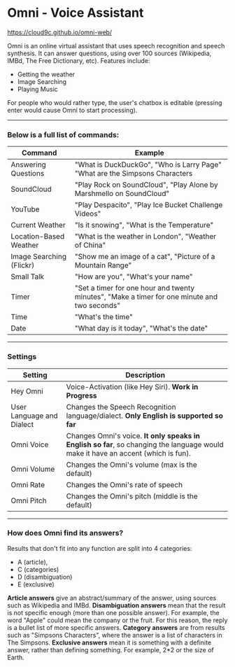# Omni - Voice Assistant

https://cloud9c.github.io/omni-web/

Omni is an online virtual assistant that uses speech recognition and speech synthesis. It can answer questions, using over 100 sources (Wikipedia, IMBd, The Free Dictionary, etc). Features include:
-  Getting the weather
-  Image Searching
-  Playing Music

For people who would rather type, the user's chatbox is editable (pressing enter would cause Omni to start processing).
***
### Below is a full list of commands:
| Command | Example |
| ------ | ------ |
| Answering Questions| "What is DuckDuckGo", "Who is Larry Page" "What are the Simpsons Characters|
| SoundCloud| "Play Rock on SoundCloud", "Play Alone by Marshmello on SoundCloud" |
| YouTube| "Play Despacito", "Play Ice Bucket Challenge Videos" |
| Current Weather| "Is it snowing", "What is the Temperature" |
| Location-Based Weather| "What is the weather in London", "Weather of China" |
|Image Searching (Flickr)| "Show me an image of a cat", "Picture of a Mountain Range" |
| Small Talk | "How are you", "What's your name" |
| Timer | "Set a timer for one hour and twenty minutes", "Make a timer for one minute and two seconds" |
| Time  | "What's the time"|
| Date | "What day is it today", "What's the date"|
***
### Settings

| Setting | Description |
| ------ | ------ |
| Hey Omni| Voice-Activation (like Hey Siri). **Work in Progress**|
| User Language and Dialect| Changes the Speech Recognition language/dialect. **Only English is supported so far**|
| Omni Voice| Changes Omni's voice. **It only speaks in English so far**, so changing the language would make it have an accent (which is fun).|
| Omni Volume| Changes the Omni's volume (max is the default)|
| Omni Rate| Changes the Omni's rate of speech |
| Omni Pitch| Changes the Omni's pitch (middle is the default)|
***
### How does Omni find its answers?
Results that don't fit into any function are split into 4 categories:
- A (article), 
- C (categories)
- D (disambiguation)
- E (exclusive)

**Article answers** give an abstract/summary of the answer, using sources such as Wikipedia and IMBd. **Disambiguation answers** mean that the result is not specific enough (more than one possible answer). For example, the word "Apple" could mean the company or the fruit. For this reason, the reply is a bullet list of more specific answers. **Category answers** are from results such as "Simpsons Characters", where the answer is a list of characters in The Simpsons. **Exclusive answers** mean it is something with a definite answer, rather than defining something. For example, 2*2 or the size of Earth.
